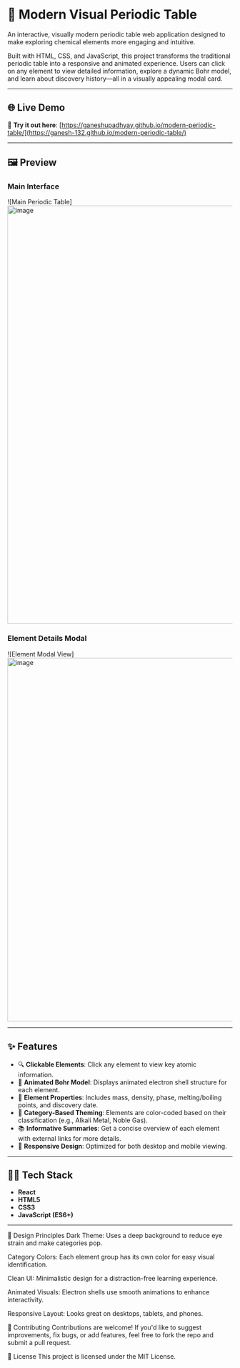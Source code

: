 # 🧪 Modern Visual Periodic Table

An interactive, visually modern periodic table web application designed to make exploring chemical elements more engaging and intuitive.

Built with HTML, CSS, and JavaScript, this project transforms the traditional periodic table into a responsive and animated experience. Users can click on any element to view detailed information, explore a dynamic Bohr model, and learn about discovery history—all in a visually appealing modal card.

---

## 🌐 Live Demo

🔗 **Try it out here**: [https://ganeshupadhyay.github.io/modern-periodic-table/](https://ganesh-132.github.io/modern-periodic-table/)

---

## 🖼️ Preview

### Main Interface  
![Main Periodic Table]<img width="1644" height="936" alt="image" src="https://github.com/user-attachments/assets/030464dd-6085-4e2f-b039-3dfffebeeead" />


### Element Details Modal  
![Element Modal View]<img width="995" height="814" alt="image" src="https://github.com/user-attachments/assets/0fedaecb-825e-4a76-9657-6cff6252b23a" />

---

## ✨ Features

- 🔍 **Clickable Elements**: Click any element to view key atomic information.
- 🧬 **Animated Bohr Model**: Displays animated electron shell structure for each element.
- 🧊 **Element Properties**: Includes mass, density, phase, melting/boiling points, and discovery date.
- 🎨 **Category-Based Theming**: Elements are color-coded based on their classification (e.g., Alkali Metal, Noble Gas).
- 📚 **Informative Summaries**: Get a concise overview of each element with external links for more details.
- 📱 **Responsive Design**: Optimized for both desktop and mobile viewing.

---

## 🧑‍💻 Tech Stack

- **React**
- **HTML5**
- **CSS3**
- **JavaScript (ES6+)**

---

🎨 Design Principles
Dark Theme: Uses a deep background to reduce eye strain and make categories pop.

Category Colors: Each element group has its own color for easy visual identification.

Clean UI: Minimalistic design for a distraction-free learning experience.

Animated Visuals: Electron shells use smooth animations to enhance interactivity.

Responsive Layout: Looks great on desktops, tablets, and phones.

🤝 Contributing
Contributions are welcome!
If you'd like to suggest improvements, fix bugs, or add features, feel free to fork the repo and submit a pull request.

📎 License
This project is licensed under the MIT License.
